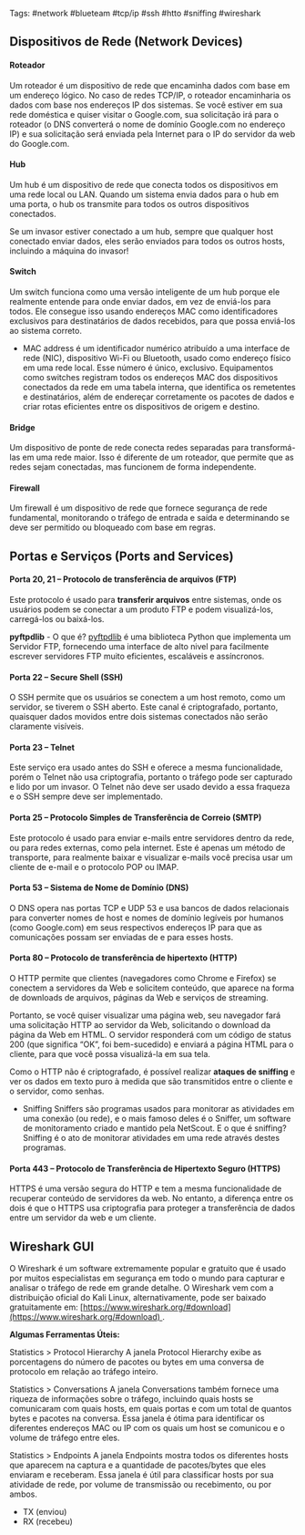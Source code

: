 
Tags: #network #blueteam #tcp/ip #ssh #htto #sniffing #wireshark


## Dispositivos de Rede (Network Devices)

#### Roteador

Um roteador é um dispositivo de rede que encaminha dados com base em um endereço lógico. No caso de redes TCP/IP, o roteador encaminharia os dados com base nos endereços IP dos sistemas. Se você estiver em sua rede doméstica e quiser visitar o Google.com, sua solicitação irá para o roteador (o DNS converterá o nome de domínio Google.com no endereço IP) e sua solicitação será enviada pela Internet para o IP do servidor da web do Google.com.

#### Hub

Um hub é um dispositivo de rede que conecta todos os dispositivos em uma rede local ou LAN. Quando um sistema envia dados para o hub em uma porta, o hub os transmite para todos os outros dispositivos conectados.

Se um invasor estiver conectado a um hub, sempre que qualquer host conectado enviar dados, eles serão enviados para todos os outros hosts, incluindo a máquina do invasor!

#### Switch

Um switch funciona como uma versão inteligente de um hub porque ele realmente entende para onde enviar dados, em vez de enviá-los para todos. Ele consegue isso usando endereços MAC como identificadores exclusivos para destinatários de dados recebidos, para que possa enviá-los ao sistema correto.

- MAC address é um identificador numérico atribuído a uma interface de rede (NIC), dispositivo Wi-Fi ou Bluetooth, usado como endereço físico em uma rede local. Esse número é único, exclusivo. Equipamentos como switches registram todos os endereços MAC dos dispositivos conectados da rede em uma tabela interna, que identifica os remetentes e destinatários, além de endereçar corretamente os pacotes de dados e criar rotas eficientes entre os dispositivos de origem e destino.

#### Bridge

Um dispositivo de ponte de rede conecta redes separadas para transformá-las em uma rede maior. Isso é diferente de um roteador, que permite que as redes sejam conectadas, mas funcionem de forma independente.

#### Firewall

Um firewall é um dispositivo de rede que fornece segurança de rede fundamental, monitorando o tráfego de entrada e saída e determinando se deve ser permitido ou bloqueado com base em regras.



## Portas e Serviços (Ports and Services)

#### **Porta 20, 21 – Protocolo de transferência de arquivos (FTP)**

Este protocolo é usado para **transferir arquivos** entre sistemas, onde os usuários podem se conectar a um produto FTP e podem visualizá-los, carregá-los ou baixá-los.

**pyftpdlib** - O que é?
	[pyftpdlib](https://pypi.org/project/pyftpdlib/) é uma biblioteca Python que implementa um Servidor FTP, fornecendo uma interface de alto nivel para facilmente escrever servidores FTP muito eficientes, escaláveis e assíncronos.


#### **Porta 22 – Secure Shell (SSH)**

O SSH permite que os usuários se conectem a um host remoto, como um servidor, se tiverem o SSH aberto. Este canal é criptografado, portanto, quaisquer dados movidos entre dois sistemas conectados não serão claramente visíveis.


#### **Porta 23 – Telnet**

Este serviço era usado antes do SSH e oferece a mesma funcionalidade, porém o Telnet não usa criptografia, portanto o tráfego pode ser capturado e lido por um invasor. O Telnet não deve ser usado devido a essa fraqueza e o SSH sempre deve ser implementado.


#### **Porta 25 – Protocolo Simples de Transferência de Correio (SMTP)**

Este protocolo é usado para enviar e-mails entre servidores dentro da rede, ou para redes externas, como pela internet. Este é apenas um método de transporte, para realmente baixar e visualizar e-mails você precisa usar um cliente de e-mail e o protocolo POP ou IMAP.


#### **Porta 53 – Sistema de Nome de Domínio (DNS)**

O DNS opera nas portas TCP e UDP 53 e usa bancos de dados relacionais para converter nomes de host e nomes de domínio legíveis por humanos (como Google.com) em seus respectivos endereços IP para que as comunicações possam ser enviadas de e para esses hosts.


#### **Porta 80 – Protocolo de transferência de hipertexto (HTTP)**

O HTTP permite que clientes (navegadores como Chrome e Firefox) se conectem a servidores da Web e solicitem conteúdo, que aparece na forma de downloads de arquivos, páginas da Web e serviços de streaming. 

Portanto, se você quiser visualizar uma página web, seu navegador fará uma solicitação HTTP ao servidor da Web, solicitando o download da página da Web em HTML. O servidor responderá com um código de status 200 (que significa “OK”, foi bem-sucedido) e enviará a página HTML para o cliente, para que você possa visualizá-la em sua tela. 

Como o HTTP não é criptografado, é possível realizar **ataques de sniffing** e ver os dados em texto puro à medida que são transmitidos entre o cliente e o servidor, como senhas.

- Sniffing
	Sniffers são programas usados para monitorar as atividades em uma conexão (ou rede), e o mais famoso deles é o Sniffer, um software de monitoramento criado e mantido pela NetScout.
	E o que é sniffing? Sniffing é o ato de monitorar atividades em uma rede através destes programas.	
	

#### **Porta 443 – Protocolo de Transferência de Hipertexto Seguro (HTTPS)**

HTTPS é uma versão segura do HTTP e tem a mesma funcionalidade de recuperar conteúdo de servidores da web. No entanto, a diferença entre os dois é que o HTTPS usa criptografia para proteger a transferência de dados entre um servidor da web e um cliente.



## Wireshark GUI

O Wireshark é um software extremamente popular e gratuito que é usado por muitos especialistas em segurança em todo o mundo para capturar e analisar o tráfego de rede em grande detalhe. O Wireshark vem com a distribuição oficial do Kali Linux, alternativamente, pode ser baixado gratuitamente em: [https://www.wireshark.org/#download](https://www.wireshark.org/#download) .


**Algumas Ferramentas Úteis:**

Statistics > Protocol Hierarchy
A janela Protocol Hierarchy exibe as porcentagens do número de pacotes ou bytes em uma conversa de protocolo em relação ao tráfego inteiro.

Statistics > Conversations
A janela Conversations também fornece uma riqueza de informações sobre o tráfego, incluindo quais hosts se comunicaram com quais hosts, em quais portas e com um total de quantos bytes e pacotes na conversa. Essa janela é ótima para identificar os diferentes endereços MAC ou IP com os quais um host se comunicou e o volume de tráfego entre eles.

Statistics > Endpoints
A janela Endpoints mostra todos os diferentes hosts que aparecem na captura e a quantidade de pacotes/bytes que eles enviaram e receberam. Essa janela é útil para classificar hosts por sua atividade de rede, por volume de transmissão ou recebimento, ou por ambos.

- TX (enviou)
- RX (recebeu)
